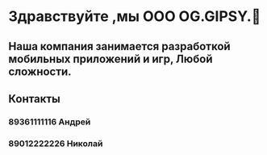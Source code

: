 # Здравствуйте ,мы ООО OG.GIPSY.👋
## Наша компания  занимается разработкой мобильных приложений и  игр, Любой сложности. 
## Контакты
### 89361111116 Андрей
### 89012222226 Николай 
